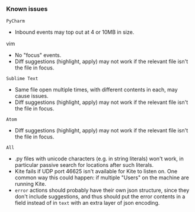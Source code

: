 ### Known issues
`PyCharm`
* Inbound events may top out at 4 or 10MB in size.

vim
* No "focus" events.
* Diff suggestions (highlight, apply) may not work if the relevant file isn't the file in focus.

`Sublime Text`
* Same file open multiple times, with different contents in each, may cause issues.
* Diff suggestions (highlight, apply) may not work if the relevant file isn't the file in focus.

`Atom`
* Diff suggestions (highlight, apply) may not work if the relevant file isn't the file in focus.

`All`
* .py files with unicode characters (e.g. in string literals) won't work, in particular passive search for locations after such literals.
* Kite fails if UDP port 46625 isn't available for Kite to listen on. One common way this could happen: if multiple "Users" on the machine are running Kite.
* `error` actions should probably have their own json structure, since they don't include suggestions, and thus should put the error contents in a field instead of in `text` with an extra layer of json encoding.
